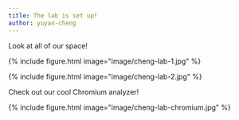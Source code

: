 ```yaml
---
title: The lab is set up!
author: yuyan-cheng
---
```


Look at all of our space!

{%
    include figure.html 
    image="image/cheng-lab-1.jpg"
%}

{%
    include figure.html 
    image="image/cheng-lab-2.jpg"
%}

Check out our cool Chromium analyzer!

{%
    include figure.html 
    image="image/cheng-lab-chromium.jpg"
%}
